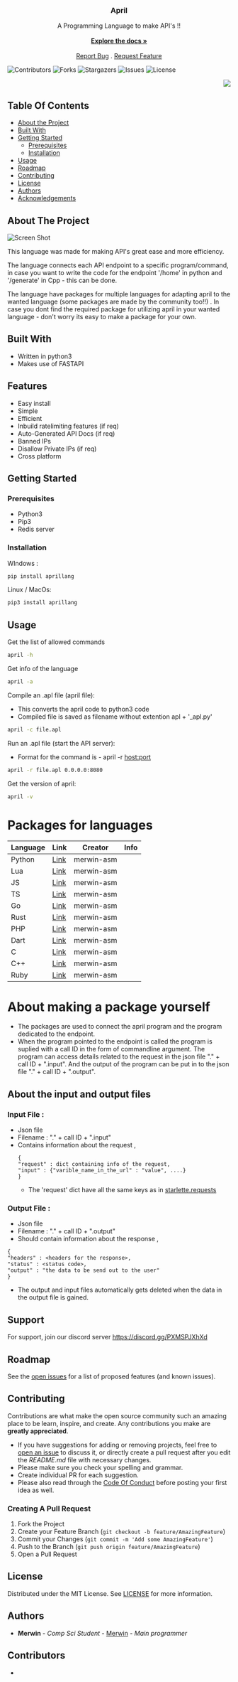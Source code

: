 <br/>
<p align="center">
  <h3 align="center">April</h3>

  <p align="center">
    A Programming Language to make API's !!
    <br/>
    <br/>
    <a href="https://github.com/merwin-asm/april/blob/main/docs.md"><strong>Explore the docs »</strong></a>
    <br/>
    <br/>
    <a href="https://github.com/merwin-asm/april/issues">Report Bug</a>
    .
    <a href="https://github.com/merwin-asm/april/issues">Request Feature</a>
  </p>
</p>

![Contributors](https://img.shields.io/github/contributors/merwin-asm/april?color=dark-green) ![Forks](https://img.shields.io/github/forks/merwin-asm/april?style=social) ![Stargazers](https://img.shields.io/github/stars/merwin-asm/april?style=social) ![Issues](https://img.shields.io/github/issues/merwin-asm/april) ![License](https://img.shields.io/github/license/merwin-asm/april) <p align="right"> <img src="https://komarev.com/ghpvc/?username=merwin-asm-april&label=Project%20views&color=0e75b6&style=flat" /> </p>

## Table Of Contents

* [About the Project](#about-the-project)
* [Built With](#built-with)
* [Getting Started](#getting-started)
  * [Prerequisites](#prerequisites)
  * [Installation](#installation)
* [Usage](#usage)
* [Roadmap](#roadmap)
* [Contributing](#contributing)
* [License](#license)
* [Authors](#authors)
* [Acknowledgements](#acknowledgements)

## About The Project

![Screen Shot](https://cdn.discordapp.com/attachments/951417646191083551/1193927724616654909/image.png?ex=65ae7ed7&is=659c09d7&hm=5fd754a6776bb2998fd877218a1993f8aec01fa8de6a57cee7b3b4bb4e41858e&)

This language was made for making API's great ease and more efficiency. 

The language connects each API endpoint to a specific program/command, in case you want to write the code for the endpoint '/home' in python and '/generate' in Cpp - this can be done.

The language have packages for multiple languages for adapting april to the wanted language (some packages are made by the community too!!) . In case you dont find the required package for utilizing april in your wanted language - don't worry its easy to make a package for your own.

## Built With

- Written in python3
- Makes use of FASTAPI


## Features

- Easy install
- Simple
- Efficient
- Inbuild ratelimiting features (if req)
- Auto-Generated API Docs (if req)
- Banned IPs
- Disallow Private IPs (if req)
- Cross platform


## Getting Started

### Prerequisites

- Python3
- Pip3
- Redis server

### Installation

WIndows :
```sh
pip install aprillang
```

Linux / MacOs:
```sh
pip3 install aprillang
```

## Usage

Get the list of allowed commands
```sh
april -h
```

Get info of the language
```sh
april -a
```

Compile an .apl file (april file):
- This converts the april code to python3 code
- Compiled file is saved as filename without extention apl + '_apl.py'

```sh
april -c file.apl
```

Run an .apl file (start the API server):
- Format for the command is - april -r <filename> <host:port>

```sh
april -r file.apl 0.0.0.0:8080
```

Get the version of april:

```sh
april -v
```

# Packages for languages

| Language   | Link                                      | Creator             | Info |
|------------|-------------------------------------------|---------------------|--------|
| Python     | [Link](https://github.com/merwin-asm/april/tree/main/python) | merwin-asm | |
| Lua     | [Link](https://github.com/merwin-asm/april/tree/main/lua) | merwin-asm | |
| JS     | [Link](https://github.com/merwin-asm/april/tree/main/js) | merwin-asm | |
| TS     | [Link](https://github.com/merwin-asm/april/tree/main/ts) | merwin-asm | |
| Go     | [Link](https://github.com/merwin-asm/april/tree/main/go) | merwin-asm | |
| Rust     | [Link](https://github.com/merwin-asm/april/tree/main/rust) | merwin-asm | |
| PHP     | [Link](https://github.com/merwin-asm/april/tree/main/php) | merwin-asm | |
| Dart     | [Link](https://github.com/merwin-asm/april/tree/main/dart) | merwin-asm | |
| C     | [Link](https://github.com/merwin-asm/april/tree/main/c) | merwin-asm | |
| C++     | [Link](https://github.com/merwin-asm/april/tree/main/cpp) | merwin-asm | |
| Ruby     | [Link](https://github.com/merwin-asm/april/tree/main/ruby) | merwin-asm | |


# About making a package yourself
- The packages are used to connect the april program and the program dedicated to the endpoint.
- When the program pointed to the endpoint is called the program is suplied with a call ID in the form of commandline argument. The program can access details related to the request in the json file "." + call ID + ".input". And the output of the program can be put in to the json file "." + call ID + ".output".
## About the input and output files
### **Input File** : 
- Json file
- Filename : "." + call ID + ".input"
- Contains information about the request ,
  ```
  {
  "request" : dict containing info of the request,
  "input" : {"varible_name_in_the_url" : "value", ....}
  }
  ```
  - The 'request' dict have all the same keys as in [starlette.requests](https://www.starlette.io/requests/)

### **Output File** :
- Json file
- Filename : "." + call ID + ".output"
- Should contain information about the response ,
```
{
"headers" : <headers for the response>,
"status" : <status code>,
"output" : "the data to be send out to the user"
}
```
- The output and input files automatically gets deleted when the data in the output file is gained.

## Support

For support, join our discord server https://discord.gg/PXMSPJXhXd

## Roadmap

See the [open issues](https://github.com/merwin-asm/april/issues) for a list of proposed features (and known issues).

## Contributing

Contributions are what make the open source community such an amazing place to be learn, inspire, and create. Any contributions you make are **greatly appreciated**.
* If you have suggestions for adding or removing projects, feel free to [open an issue](https://github.com/merwin-asm/april/issues/new) to discuss it, or directly create a pull request after you edit the *README.md* file with necessary changes.
* Please make sure you check your spelling and grammar.
* Create individual PR for each suggestion.
* Please also read through the [Code Of Conduct](https://github.com/merwin-asm/april/blob/main/CODE_OF_CONDUCT.md) before posting your first idea as well.

### Creating A Pull Request

1. Fork the Project
2. Create your Feature Branch (`git checkout -b feature/AmazingFeature`)
3. Commit your Changes (`git commit -m 'Add some AmazingFeature'`)
4. Push to the Branch (`git push origin feature/AmazingFeature`)
5. Open a Pull Request

## License

Distributed under the MIT License. See [LICENSE](https://github.com/merwin-asm/april/blob/main/LICENSE.md) for more information.

## Authors

* **Merwin** - *Comp Sci Student* - [Merwin](https://github.com/merwin-asm/) - *Main programmer*

## Contributors

* []()

